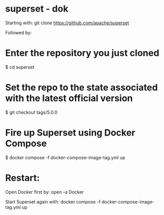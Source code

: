 # superset - dok

Starting with:
git clone https://github.com/apache/superset

Followed by:

# Enter the repository you just cloned
$ cd superset

# Set the repo to the state associated with the latest official version
$ git checkout tags/5.0.0

# Fire up Superset using Docker Compose
$ docker compose -f docker-compose-image-tag.yml up



# Restart:
Open Docker first by:
open -a Docker

Start Superset again with:
docker compose -f docker-compose-image-tag.yml up
